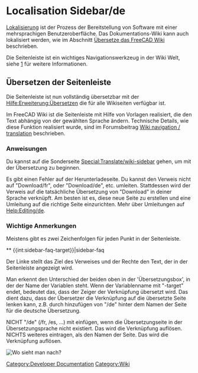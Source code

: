 # Localisation Sidebar/de

 [Lokalisierung](Localisation/de.md) ist der Prozess der Bereitstellung von Software mit einer mehrsprachigen Benutzeroberfläche. Das Dokumentations-Wiki kann auch lokalisiert werden, wie im Abschnitt [Übersetze das FreeCAD Wiki](Localisation#Translate_the_FreeCAD_wiki/de.md) beschrieben.

Die Seitenleiste ist ein wichtiges Navigationswerkzeug in der Wiki Welt, siehe [1](https://www.mediawiki.org/wiki/Manual:Interface/Sidebar/de) für weitere Informationen.

## Übersetzen der Seitenleiste 

Die Seitenleiste ist nun vollständig übersetzbar mit der [Hilfe:Erweiterung:Übersetzen](https://www.mediawiki.org/wiki/Help:Extension:Translate/de) die für alle Wikiseiten verfügbar ist.

Im FreeCAD Wiki ist die Seitenleiste mit Hilfe von Vorlagen realisiert, die den Text abhängig von der gewählten Sprache ändern. Technische Details, wie diese Funktion realisiert wurde, sind im Forumsbeitrag [Wiki navigation / translation](http://forum.freecadweb.org/viewtopic.php?f=21&t=9687&start=10#p80441) beschrieben.

### Anweisungen

Du kannst auf die Sonderseite [Special:Translate/wiki-sidebar](Special:Translate/wiki-sidebar.md) gehen, um mit der Übersetzung zu beginnen.

Es gibt einen Fehler auf der Herunterladeseite. Du kannst den Verweis nicht auf \"Download/fr\", oder \"Download/de\", etc. umleiten. Stattdessen wird der Verweis auf die tatsächliche Übersetzung von \"Download\" in deiner Sprache verknüpft. Am besten ist es, diese neue Seite zu erstellen und eine Umleitung auf die richtige Seite einzurichten. Mehr über Umleitungen auf [Help:Editing/de](Help:Editing/de.md).

### Wichtige Anmerkungen 

Meistens gibt es zwei Zeichenfolgen für jeden Punkt in der Seitenleiste.

** {{int:sidebar-faq-target}}|sidebar-faq

Der Linke stellt das Ziel des Verweises und der Rechte den Text, der in der Seitenleiste angezeigt wird.

Man erkennt den Unterschied der beiden oben in der \'Übersetzungsbox\', in der der Name der Variablen steht. Wenn der Variablenname mit \"-target\" endet, bedeutet das, dass der Zeiger der Verknüpfung übersetzt wird. Das dient dazu, dass der Übersetzer die Verknüpfung auf die übersetzte Seite lenken kann, z.B. durch hinzufügen von \"/de\" hinter dem Namen der Seite für die deutsche Übersetzung.

NICHT \"/de\" (/fr, /es, \...) mit einfügen, wenn die Übersetzungseite in der Übersetzungsprache nicht existiert. Das wird die Verknüpfung auflösen. NICHTS weiteres eintragen, als den Namen der Seite. Das wird die Verknüpfung auflösen.

![Wo sieht man nach?](images/Translate-sidebar-instruction.png )



[Category:Developer Documentation](Category:Developer_Documentation.md) [Category:Wiki](Category:Wiki.md)
